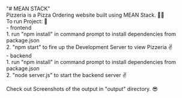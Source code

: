 "# MEAN STACK" <br /> 
Pizzeria is a Pizza Ordering website built using MEAN Stack. 🍕🍕  <br />
To run Project: 💭 <br />
    - frontend <br /> 
        1. run "npm install" in command prompt to install dependencies from package.json <br /> 
        2. "npm start" to fire up the Development Server to view Pizzeria ✌ <br />
    - backend <br />
        1. run "npm install" in command prompt to install dependencies from package.json <br />
        2. "node server.js" to start the backend server ✌ <br />

Check out Screenshots of the output in "output" directory. 😎




